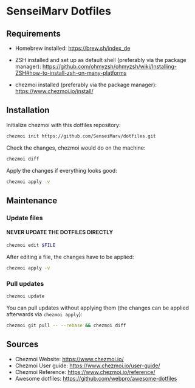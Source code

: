 # SenseiMarv Dotfiles

## Requirements

- Homebrew installed: <https://brew.sh/index_de>

- ZSH installed and set up as default shell (preferably via the package manager): <https://github.com/ohmyzsh/ohmyzsh/wiki/Installing-ZSH#how-to-install-zsh-on-many-platforms>

- chezmoi installed (preferably via the package manager): <https://www.chezmoi.io/install/>

## Installation

Initialize chezmoi with this dotfiles repository:

```bash
chezmoi init https://github.com/SenseiMarv/dotfiles.git
```

Check the changes, chezmoi would do on the machine:

```bash
chezmoi diff
```

Apply the changes if everything looks good:

```bash
chezmoi apply -v
```

## Maintenance

### Update files

#### NEVER UPDATE THE DOTFILES DIRECTLY

```bash
chezmoi edit $FILE
```

After editing a file, the changes have to be applied:

```bash
chezmoi apply -v
```

### Pull updates

```bash
chezmoi update
```

You can pull updates without applying them (the changes can be applied afterwards via `chezmoi apply`):

```bash
chezmoi git pull -- --rebase && chezmoi diff
```

## Sources

- Chezmoi Website: <https://www.chezmoi.io/>
- Chezmoi User guide: <https://www.chezmoi.io/user-guide/>
- Chezmoi Reference: <https://www.chezmoi.io/reference/>
- Awesome dotfiles: <https://github.com/webpro/awesome-dotfiles>
